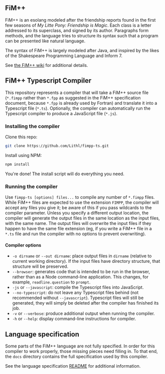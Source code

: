 ## FiM++
FiM++ is an esolang modeled after the friendship reports found in the first few
seasons of _My Litte Pony: Friendship is Magic_. Each class is a letter
addressed to its superclass, and signed by its author. Paragraphs form methods,
and the language tries to structure its syntax such that a program can be
presented like natural language.

The syntax of FiM++ is largely modeled after Java, and inspired by the likes of
the Shakespeare Programming Language and Inform 7.

See [the FiM++ wiki](https://fimpp.fandom.com/) for additional details.

## FiM++ Typescript Compiler
This repository represents a compiler that will take a FiM++ source file
(`*.fimpp` rather than `*.fpp` as suggested in the FiM++ specification document,
because `*.fpp` is already used by Fortran) and translate it into a Typescript
file (`*.ts`). Optionally, the compiler can automatically run the Typescript
compiler to produce a JavaScript file (`*.js`).

### Installing the compiler
Clone this repo:

```bash
git clone https://github.com/Lithl/fimpp-ts.git
```

Install using NPM:

```bash
npm install
```

You're done! The install script will do everything you need.

### Running the compiler
Use `fimpp-ts [options] files...` to compile any number of `*.fimpp` files.
While FiM++ files are expected to use the extension `FIMPP`, the compiler will
accept any files you give it; be aware of this if you pass wildcards to the
compiler parameter. Unless you specify a different output location, the compiler
will generate the output files in the same location as the input files, with the
same name. The output files will overwrite the input files if they happen to
have the same file extension (eg, if you write a FiM++ file in a `*.ts` file and
run the compiler with no options to prevent overwriting).

#### Compiler options
* `-o dirname` or `--out dirname`: place output files in `dirname` (relative to
  current working directory). If the input files have directory structure, that
  structure will be preserved.
* `--browser`: generates code that is intended to be run in the browser, rather
  than as a Node command-line application. This changes, for example,
  `readline.question` to `prompt`.
* `-js` or `--javascript`: compile the Typescript files into JavaScript.
* `--no-typescript`: do not leave any Typescript files behind (not recommended
  without `--javascript`). Typescript files will still be generated, they will
  simply be deleted after the compiler has finished its job.
* `-v` or `--verbose`: produce additional output when running the compiler.
* `-h` or `--help`: display command-line instructions for compiler.

## Language specification
Some parts of the FiM++ language are not fully specified. In order for this
compiler to work properly, those missing pieces need filling in. To that end,
the `docs` directory contains the full specification used by this compiler.

See the language specification
[README](docs/#fim-language-specification) for additional information.
